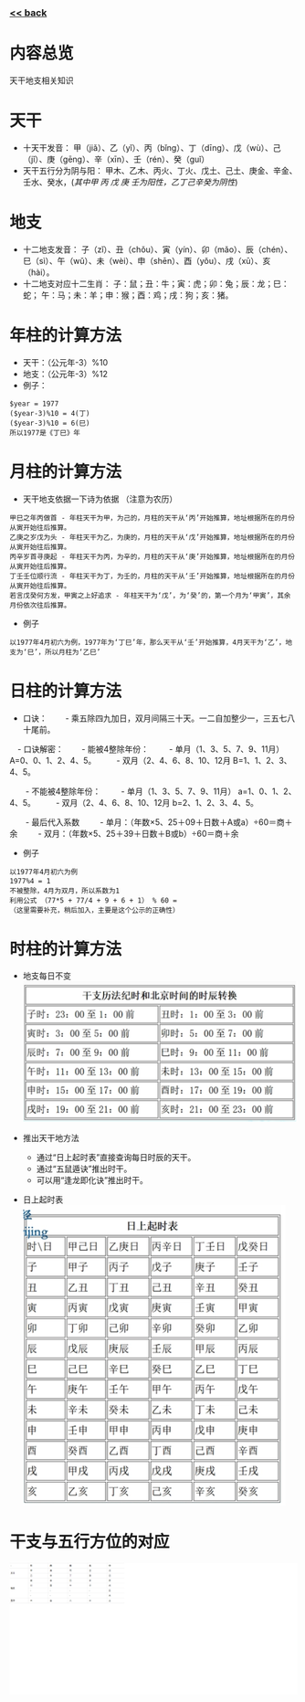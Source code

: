 ###  [<< back](./index.md)
# 内容总览
天干地支相关知识

# 天干
  - 十天干发音：
    甲（jiǎ）、乙（yǐ）、丙（bǐng）、丁（dīng）、戊（wù）、己（jǐ）、庚（gēng）、辛（xīn）、壬（rén）、癸（guǐ）
  - 天干五行分为阴与阳：
    甲木、乙木、丙火、丁火、戊土、己土、庚金、辛金、壬水、癸水，(*其中甲 丙 戊 庚 壬为阳性，乙丁己辛癸为阴性*)
    
# 地支
  - 十二地支发音：
    子（zǐ）、丑（chǒu）、寅（yín）、卯（mǎo）、辰（chén）、巳（sì）、午（wǔ）、未（wèi）、申（shēn）、酉（yǒu）、戌（xū）、亥（hài）。
  - 十二地支对应十二生肖：
    子：鼠；丑：牛；寅：虎；卯：兔；辰：龙；巳：蛇；
    午：马；未：羊；申：猴；酉：鸡；戌：狗；亥：猪。
    
# 年柱的计算方法
  - 天干：（公元年-3）%10
  - 地支：（公元年-3）%12
  - 例子： 
  ```
  $year = 1977
  ($year-3)%10 = 4(丁)
  ($year-3)%10 = 6(巳)
  所以1977是《丁巳》年
  ```

# 月柱的计算方法
  - 天干地支依据一下诗为依据 （注意为农历）
  ```
  甲巳之年丙做首 - 年柱天干为甲，为己的，月柱的天干从‘丙’开始推算，地址根据所在的月份从寅开始往后推算。
  乙庚之岁戊为头 - 年柱天干为乙，为庚的，月柱的天干从‘戊’开始推算，地址根据所在的月份从寅开始往后推算。
  丙辛岁首寻庚起 - 年柱天干为丙，为辛的，月柱的天干从‘庚’开始推算，地址根据所在的月份从寅开始往后推算。
  丁壬壬位顺行流 - 年柱天干为丁，为壬的，月柱的天干从‘壬’开始推算，地址根据所在的月份从寅开始往后推算。
  若言戊癸何方发，甲寅之上好追求 - 年柱天干为‘戊’，为‘癸’的，第一个月为‘甲寅’，其余月份依次往后推算。
  ```
  
  - 例子
  ```
  以1977年4月初六为例，1977年为‘丁巳’年，那么天干从‘壬’开始推算，4月天干为‘乙’，地支为‘巳’，所以月柱为‘乙巳’
  ```
  
# 日柱的计算方法
  - 口诀：
　　-  乘五除四九加日，双月间隔三十天。一二自加整少一，三五七八十尾前。
  
　- 口诀解密：
　　-  能被4整除年份：
　　  -   单月（1、3、5、7、9、11月） A=0、0、1、2、4、5。
　　  -   双月（2、4、6、8、10、12月 B=1、1、2、3、4、5。

　　-  不能被4整除年份：
　　  -   单月（1、3、5、7、9、11月） a=1、0、1、2、4、5。
　　  -   双月（2、4、6、8、10、12月 b=2、1、2、3、4、5。

　　-  最后代入系数
　　  -   单月：（年数×5、25＋09＋日数＋A或a）÷60＝商＋余
　　  -   双月：（年数×5、25＋39＋日数＋B或b）÷60＝商＋余
- 例子
```
以1977年4月初六为例
1977%4 = 1
不被整除，4月为双月，所以系数为1
利用公式 （77*5 + 77/4 + 9 + 6 + 1） % 60 = 
（这里需要补充，稍后加入，主要是这个公示的正确性）
```

# 时柱的计算方法
 - 地支每日不变
    ![image](./images/rizhu.png)
    
 - 推出天干地方法
    -  通过“日上起时表”直接查询每日时辰的天干。
    -  通过“五鼠遁诀”推出时干。
    -  可以用“逢龙即化诀”推出时干。
 - 日上起时表
    ![image](./images/rishangqishitable.png)

# 干支与五行方位的对应
  ![Image](./images/tiangandizhi.png)
